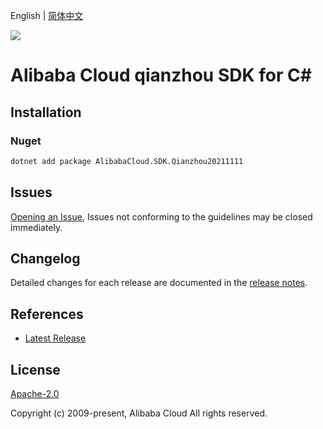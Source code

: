 English | [简体中文](README-CN.md)

![](https://aliyunsdk-pages.alicdn.com/icons/AlibabaCloud.svg)

# Alibaba Cloud qianzhou SDK for C#

## Installation

### Nuget

```bash
dotnet add package AlibabaCloud.SDK.Qianzhou20211111
```

## Issues

[Opening an Issue](https://github.com/aliyun/alibabacloud-csharp-sdk/issues/new), Issues not conforming to the guidelines may be closed immediately.

## Changelog

Detailed changes for each release are documented in the [release notes](./ChangeLog.md).

## References

* [Latest Release](https://github.com/aliyun/alibabacloud-csharp-sdk/)

## License

[Apache-2.0](http://www.apache.org/licenses/LICENSE-2.0)

Copyright (c) 2009-present, Alibaba Cloud All rights reserved.
